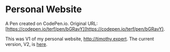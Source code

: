 # Personal Website

A Pen created on CodePen.io. Original URL: [https://codepen.io/terf/pen/bGRavY](https://codepen.io/terf/pen/bGRavY).

This was V1 of my personal website, <a href="http://timothy.expert">http://timothy.expert</a>. The current version, V2, is <a href="http://codepen.io/terf/pen/XbQwrL">here</a>.

